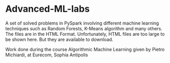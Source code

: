 # Advanced-ML-labs
A set of solved problems in PySpark involving different machine learning techniques such as Random Forests, K-Means algorithm and many others. 
The files are in the HTML Format. 
Unfortunately, HTML files are too large to be shown here. But they are available to download. 


Work done during the course Algorithmic Machine Learning given by Pietro Michiardi, at Eurecom, Sophia Antipolis
